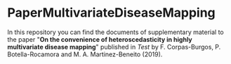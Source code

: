 # PaperMultivariateDiseaseMapping

In this repository you can find the documents of supplementary material to the paper "**On the convenience of heteroscedasticity in highly multivariate disease mapping**" published in *Test* by F. Corpas-Burgos, P. Botella-Rocamora and M. A. Martinez-Beneito (2019).